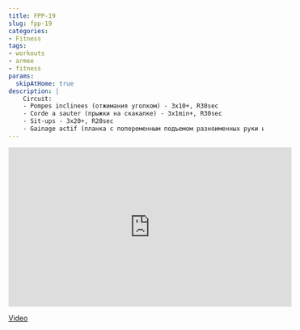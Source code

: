 ```yaml
---
title: FPP-19
slug: fpp-19
categories:
- Fitness
tags:
- workouts
- armee
- fitness
params:
  skipAtHome: true
description: |
    Circuit:
    - Pompes inclinees (отжимания уголком) - 3x10+, R30sec
    - Corde a sauter (прыжки на скакалке) - 3x1min+, R30sec
    - Sit-ups - 3x20+, R20sec
    - Gainage actif (планка с попеременным подъемом разноименных руки и ноги) - 2x1min+, R10sec
---
```

<iframe width="560" height="315" src="https://www.youtube.com/embed/ysYCD1Q8Ep0?si=peENfpg4ZpaKY4Jl" title="YouTube video player" frameborder="0" allow="accelerometer; autoplay; clipboard-write; encrypted-media; gyroscope; picture-in-picture; web-share" allowfullscreen></iframe>

[Video](https://youtu.be/ysYCD1Q8Ep0?si=peENfpg4ZpaKY4Jl)
